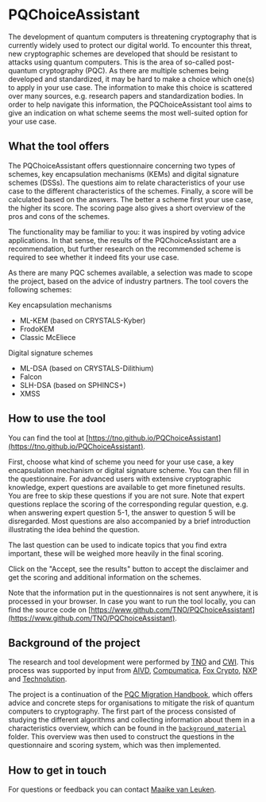 # PQChoiceAssistant

The development of quantum computers is threatening cryptography that is currently widely used to protect our digital world. To encounter this threat, new cryptographic schemes are developed that should be resistant to attacks using quantum computers. This is the area of so-called post-quantum cryptography (PQC). As there are multiple schemes being developed and standardized, it may be hard to make a choice which one(s) to apply in your use case. The information to make this choice is scattered over many sources, e.g. research papers and standardization bodies. In order to help navigate this information, the PQChoiceAssistant tool aims to give an indication on what scheme seems the most well-suited option for your use case.

## What the tool offers

The PQChoiceAssistant offers questionnaire concerning two types of schemes, key encapsulation mechanisms (KEMs) and digital signature schemes (DSSs). The questions aim to relate characteristics of your use case to the different characteristics of the schemes. Finally, a score will be calculated based on the answers. The better a scheme first your use case, the higher its score. The scoring page also gives a short overview of the pros and cons of the schemes.

The functionality may be familiar to you: it was inspired by voting advice applications. In that sense, the results of the PQChoiceAssistant are a recommendation, but further research on the recommended scheme is required to see whether it indeed fits your use case.

As there are many PQC schemes available, a selection was made to scope the project, based on the advice of industry partners. The tool covers the following schemes:

Key encapsulation mechanisms

- ML-KEM (based on CRYSTALS-Kyber)
- FrodoKEM
- Classic McEliece

Digital signature schemes

- ML-DSA (based on CRYSTALS-Dilithium)
- Falcon
- SLH-DSA (based on SPHINCS+)
- XMSS

## How to use the tool

You can find the tool at [https://tno.github.io/PQChoiceAssistant](https://tno.github.io/PQChoiceAssistant).

First, choose what kind of scheme you need for your use case, a key encapsulation mechanism or digital signature scheme. You can then fill in the questionnaire. For advanced users with extensive cryptographic knowledge, expert questions are available to get more finetuned results. You are free to skip these questions if you are not sure. Note that expert questions replace the scoring of the corresponding regular question, e.g. when answering expert question 5-1, the answer to question 5 will be disregarded. Most questions are also accompanied by a brief introduction illustrating the idea behind the question.

The last question can be used to indicate topics that you find extra important, these will be weighed more heavily in the final scoring.

Click on the "Accept, see the results" button to accept the disclaimer and get the scoring and additional information on the schemes.

Note that the information put in the questionnaires is not sent anywhere, it is processed in your browser. In case you want to run the tool locally, you can find the source code on [https://www.github.com/TNO/PQChoiceAssistant](https://www.github.com/TNO/PQChoiceAssistant).

## Background of the project

The research and tool development were performed by [TNO](https://www.tno.nl/) and [CWI](https://www.cwi.nl/). This process was supported by input from [AIVD](https://www.aivd.nl/), [Compumatica](https://www.compumatica.com/), [Fox Crypto](https://www.fox-it.com/nl/fox-crypto/), [NXP](https://www.nxp.com/) and [Technolution](https://www.technolution.com/).

The project is a continuation of the [PQC Migration Handbook](https://www.tno.nl/en/newsroom/2023/04-0/pqc-migration-handbook/), which offers advice and concrete steps for organisations to mitigate the risk of quantum computers to cryptography. The first part of the process consisted of studying the different algorithms and collecting information about them in a characteristics overview, which can be found in the [`background_material`](https://www.github.com/TNO/PQChoiceAssistant/tree/main/background_material) folder. This overview was then used to construct the questions in the questionnaire and scoring system, which was then implemented.

## How to get in touch

For questions or feedback you can contact [Maaike van Leuken](mailto:maaike.vanleuken@tno.nl).
